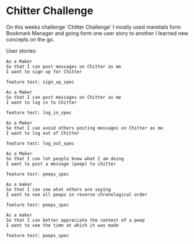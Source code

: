 Chitter Challenge
=================

On this weeks challenge 'Chitter Challenge' I mostly used maretials form
Bookmark Manager and going form one user story to another I learned new concepts
on the go.

User stories:

```
As a Maker
So that I can post messages on Chitter as me
I want to sign up for Chitter

feature test: sign_up_spec

As a Maker
So that I can post messages on Chitter as me
I want to log in to Chitter

feature test: log_in_spec

As a Maker
So that I can avoid others posting messages on Chitter as me
I want to log out of Chitter

feature test: log_out_spec

As a Maker
So that I can let people know what I am doing  
I want to post a message (peep) to chitter

feature test: peeps_spec

As a maker
So that I can see what others are saying  
I want to see all peeps in reverse chronological order

feature test: peeps_spec

As a maker
So that I can better appreciate the context of a peep
I want to see the time at which it was made

feature test: peeps_spec
